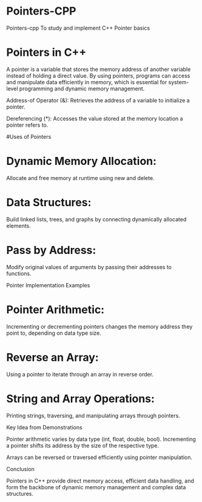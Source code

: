 # Pointers-CPP
Pointers-cpp
To study and implement C++ Pointer basics

# Pointers in C++

A pointer is a variable that stores the memory address of another variable instead of holding a direct value. By using pointers, programs can access and manipulate data efficiently in memory, which is essential for system-level programming and dynamic memory management.

Address-of Operator (&): Retrieves the address of a variable to initialize a pointer.

Dereferencing (*): Accesses the value stored at the memory location a pointer refers to.

#Uses of Pointers

# Dynamic Memory Allocation:
Allocate and free memory at runtime using new and delete.

# Data Structures: 
Build linked lists, trees, and graphs by connecting dynamically allocated elements.

# Pass by Address:
Modify original values of arguments by passing their addresses to functions.

Pointer Implementation Examples

# Pointer Arithmetic:
Incrementing or decrementing pointers changes the memory address they point to, depending on data type size.

# Reverse an Array:
Using a pointer to iterate through an array in reverse order.

# String and Array Operations:
Printing strings, traversing, and manipulating arrays through pointers.

Key Idea from Demonstrations

Pointer arithmetic varies by data type (int, float, double, bool). Incrementing a pointer shifts its address by the size of the respective type.

Arrays can be reversed or traversed efficiently using pointer manipulation.

Conclusion

Pointers in C++ provide direct memory access, efficient data handling, and form the backbone of dynamic memory management and complex data structures.
